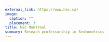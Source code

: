 ```yaml
---
external_link: https://www.hec.ca/
image:
  caption: ""
  placement: 3
title: HEC Montreal
summary: Reseach professorship in Sentometrics
---
```

